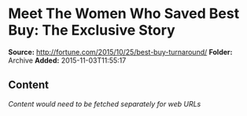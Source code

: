 # Meet The Women Who Saved Best Buy: The Exclusive Story

**Source:** http://fortune.com/2015/10/25/best-buy-turnaround/
**Folder:** Archive
**Added:** 2015-11-03T11:55:17




## Content
*Content would need to be fetched separately for web URLs*
